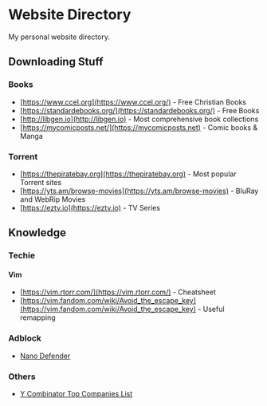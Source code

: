 # Website Directory

My personal website directory.

## Downloading Stuff

### Books

* [https://www.ccel.org](https://www.ccel.org/) - Free Christian Books
* [https://standardebooks.org/](https://standardebooks.org/) - Free Books
* [http://libgen.io](http://libgen.io) - Most comprehensive book collections
* [https://mycomicposts.net/](https://mycomicposts.net) - Comic books & Manga

### Torrent

* [https://thepiratebay.org](https://thepiratebay.org) - Most popular Torrent sites
* [https://yts.am/browse-movies](https://yts.am/browse-movies) - BluRay and WebRip Movies
* [https://eztv.io](https://eztv.io) - TV Series

## Knowledge

### Techie

#### Vim

* [https://vim.rtorr.com/](https://vim.rtorr.com/) - Cheatsheet
* [https://vim.fandom.com/wiki/Avoid_the_escape_key](https://vim.fandom.com/wiki/Avoid_the_escape_key) - Useful remapping

### Adblock

* [Nano Defender](https://jspenguin2017.github.io/uBlockProtector/#extra-installation-steps-for-ublock-origin)

### Others

* [Y Combinator Top Companies List](https://www.ycombinator.com/topcompanies/)
